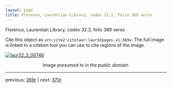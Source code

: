 ```yaml
---
layout: page
title: Florence, Laurentian Library, codex 32.3, folio 369 verso
---
```


Florence, Laurentian Library, codex 32.3, folio 369 verso

Cite this object as `urn:cite2:citelaur:laur32pages.v1:369v`.  The full image is linked to a citation tool you can use to cite regions of the image.

[![laur32_3_00746](http://www.homermultitext.org/iipsrv?IIIF=/project/homer/pyramidal/deepzoom/citelaur/laur32imgs/v1/laur32_3_00746.tif/full/800,/0/default.jpg)](http://www.homermultitext.org/ict2/?urn=urn:cite2:citelaur:laur32imgs.v1:laur32_3_00746) 

<p style="text-align: center; font-style: italic;">Image presumed to in the public domain.</p>

---

previous: [369r](../369r/) | next: [370r](../370r/)